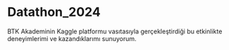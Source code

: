 # Datathon_2024
BTK Akademinin Kaggle platformu vasıtasıyla gerçekleştirdiği bu etkinlikte deneyimlerimi ve kazandıklarımı sunuyorum.
